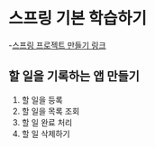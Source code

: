 # 스프링 기본 학습하기

-[스프링 프로젝트 만들기 링크](https://start.spring.io)

## 할 일을 기록하는 앱 만들기
1. 할 일을 등록
2. 할 일을 목록 조회
3. 할 일 완료 처리
4. 할 일 삭제하기
